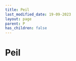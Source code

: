 ```yaml
---
title: Peil
last_modified_date: 19-09-2023
layout: page
parent: P
has_children: false
---
```


Peil
====

